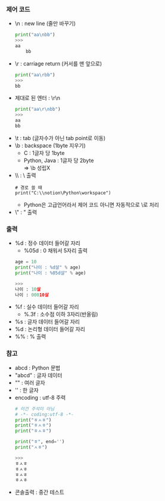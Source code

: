 ### 제어 코드
- \n : new line (줄만 바꾸기)
    ```py
    print("aa\nbb")
    >>>
    aa
        bb
    ```
- \r : carriage return (커서를 맨 앞으로)
    ```py
    print("aa\rbb")
    >>>
    bb
    ```
- 제대로 된 엔터 : \r\n
    ```py
    print("aa\r\nbb")
    >>>
    aa
    bb
    ```
- \t : tab (글자수가 아닌 tab point로 이동)
- \b : backspace (1byte 지우기)
    - C : 1글자 당 1byte
    - Python, Java : 1글자 당 2byte  
    => \b 성립X
- \\\ : \ 출력
    ```
    # 경로 쓸 때
    print("C:\\notion\Python\workspace")
    ```
    - Python은 고급언어라서 제어 코드 아니면 자동적으로 \로 처리
- \\" : " 출력  

### 출력
- %d : 정수 데이터 들어갈 자리
    - %05d : 0 채워서 5자리 출력
    ```py
    age = 10
    print("나이 : %d살" % age)
    print("나이 : %05d살" % age)

    >>>
    나이 : 10살
    나이 : 00010살
    ```
- %f : 실수 데이터 들어갈 자리
    - %.3f : 소수점 이하 3자리(반올림)
- %s : 글자 데이터 들어갈 자리
- %d : 논리형 데이터 들어갈 자리
- %% : % 출력

### 참고
- abcd : Python 문법
- "abcd" : 글자 데이터
- "" : 여러 글자
- '' : 한 글자  
- encoding : utf-8 주력
    ```py
    # 이건 주석이 아님
    # -*- coding:utf-8 -*-
    print("ㅎㅅㅎ")
    print("ㅎㅅㅎ")
    print("ㅎㅅㅎ")

    print("ㅎ", end='')
    print("ㅅㅎ")

    >>>
    ㅎㅅㅎ
    ㅎㅅㅎ
    ㅎㅅㅎ
    ㅎㅅㅎ
    ```
- 콘솔출력 : 중간 테스트